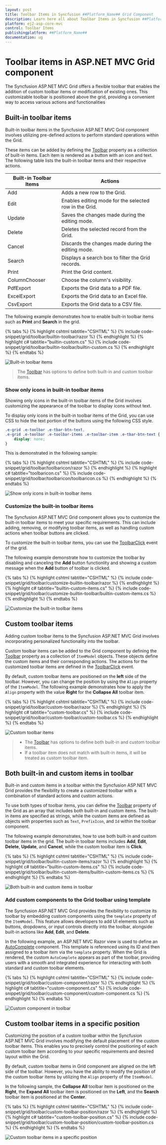 ```yaml
---
layout: post
title: Toolbar Items in Syncfusion ##Platform_Name## Grid Component
description: Learn here all about Toolbar Items in Syncfusion ##Platform_Name## Grid component of Syncfusion Essential JS 2 and more.
platform: ej2-asp-core-mvc
control: Toolbar Items
publishingplatform: ##Platform_Name##
documentation: ug
---
```


# Toolbar items in ASP.NET MVC Grid component

The Syncfusion ASP.NET MVC Grid offers a flexible toolbar that enables the addition of custom toolbar items or modification of existing ones. This customizable toolbar is positioned above the grid, providing a convenient way to access various actions and functionalities

## Built-in toolbar items

Built-in toolbar items in the Syncfusion ASP.NET MVC Grid component involves utilizing pre-defined actions to perform standard operations within the Grid.

These items can be added by defining the [Toolbar](https://help.syncfusion.com/cr/aspnetmvc-js2/syncfusion.ej2.grids.grid.html#Syncfusion_EJ2_Grids_Grid_Toolbar) property as a collection of built-in items. Each item is rendered as a button with an icon and text. The following table lists the built-in toolbar items and their respective actions.

| Built-in Toolbar Items | Actions |
|------------------------|---------|
| Add | Adds a new row to the Grid.|
| Edit | Enables editing mode for the selected row in the Grid.|
| Update | Saves the changes made during the editing mode.|
| Delete | Deletes the selected record from the Grid.|
| Cancel | Discards the changes made during the editing mode.|
| Search | Displays a search box to filter the Grid records.|
| Print | Print the Grid content.|
| ColumnChooser | Choose the column's visibility.|
| PdfExport | Exports the Grid data to a PDF file.|
| ExcelExport | Exports the Grid data to an Excel file.|
| CsvExport | Exports the Grid data to a CSV file.|

The following example demonstrates how to enable built-in toolbar items such as **Print** and **Search** in the grid.

{% tabs %}
{% highlight cshtml tabtitle="CSHTML" %}
{% include code-snippet/grid/toolbar/builtin-toolbar/razor %}
{% endhighlight %}
{% highlight c# tabtitle="builtin-custom.cs" %}
{% include code-snippet/grid/toolbar/builtin-toolbar/builtin-custom.cs %}
{% endhighlight %}
{% endtabs %}

![Built-in toolbar items](../images/toolbar/toolbar-items.png)

> The [Toolbar](https://help.syncfusion.com/cr/aspnetmvc-js2/syncfusion.ej2.grids.grid.html#Syncfusion_EJ2_Grids_Grid_Toolbar) has options to define both built-in and custom toolbar items.

### Show only icons in built-in toolbar items

Showing only icons in the built-in toolbar items of the Grid involves customizing the appearance of the toolbar to display icons without text.

To display only icons in the built-in toolbar items of the Grid, you can use CSS to hide the text portion of the buttons using the following CSS style.

```css
.e-grid .e-toolbar .e-tbar-btn-text, 
.e-grid .e-toolbar .e-toolbar-items .e-toolbar-item .e-tbar-btn-text {
    display: none;   
}
```

This is demonstrated in the following sample:

{% tabs %}
{% highlight cshtml tabtitle="CSHTML" %}
{% include code-snippet/grid/toolbar/toolbaricon/razor %}
{% endhighlight %}
{% highlight c# tabtitle="toolbaricon.cs" %}
{% include code-snippet/grid/toolbar/toolbaricon/toolbaricon.cs %}
{% endhighlight %}
{% endtabs %}

![Show only icons in built-in toolbar items](../images/toolbar/show-built-toolbar.png)

### Customize the built-in toolbar items

The Syncfusion ASP.NET MVC Grid component allows you to customize the built-in toolbar items to meet your specific requirements. This can include adding, removing, or modifying toolbar items, as well as handling custom actions when toolbar buttons are clicked.

To customize the built-in toolbar items, you can use the [ToolbarClick](https://help.syncfusion.com/cr/aspnetmvc-js2/Syncfusion.EJ2.Grids.Grid.html#Syncfusion_EJ2_Grids_Grid_ToolbarClick) event of the grid.

The following example demonstrate how to customize the toolbar by disabling and canceling the **Add** button functionlity and showing a custom message when the **Add** button of toolbar is clicked.

{% tabs %}
{% highlight cshtml tabtitle="CSHTML" %}
{% include code-snippet/grid/toolbar/customize-builtin-toolbar/razor %}
{% endhighlight %}
{% highlight c# tabtitle="builtin-custom-items.cs" %}
{% include code-snippet/grid/toolbar/customize-builtin-toolbar/builtin-custom-items.cs %}
{% endhighlight %}
{% endtabs %}

![Customize the built-in toolbar items](../images/toolbar/toolbar-built.gif)

## Custom toolbar items

Adding custom toolbar items to the Syncfusion ASP.NET MVC Grid involves incorporating personalized functionality into the toolbar.

Custom toolbar items can be added to the Grid component by defining the [Toolbar](https://help.syncfusion.com/cr/aspnetmvc-js2/syncfusion.ej2.grids.grid.html#Syncfusion_EJ2_Grids_Grid_Toolbar) property as a collection of `ItemModel` objects. These objects define the custom items and their corresponding actions. The actions for the customized toolbar items are defined in the [ToolbarClick](https://help.syncfusion.com/cr/aspnetmvc-js2/Syncfusion.EJ2.Grids.Grid.html#Syncfusion_EJ2_Grids_Grid_ToolbarClick) event.

By default, custom toolbar items are positioned on the **left** side of the toolbar. However, you can change the position by using the `Align` property of the `ItemModel`. The following example demonstrates how to apply the `Align` property with the value **Right** for the **Collapse All** toolbar item.

{% tabs %}
{% highlight cshtml tabtitle="CSHTML" %}
{% include code-snippet/grid/toolbar/custom-toolbar/razor %}
{% endhighlight %}
{% highlight c# tabtitle="custom-toolbar.cs" %}
{% include code-snippet/grid/toolbar/custom-toolbar/custom-toolbar.cs %}
{% endhighlight %}
{% endtabs %}

![Custom toolbar items](../images/toolbar/custom-toolbar-items.png)

> * The [Toolbar](https://help.syncfusion.com/cr/aspnetmvc-js2/syncfusion.ej2.grids.grid.html#Syncfusion_EJ2_Grids_Grid_Toolbar) has options to define both built-in and custom toolbar items.
> * If a toolbar item does not match with built-in items, it will be treated as custom toolbar item.

## Both built-in and custom items in toolbar

Built-in and custom items in a toolbar within the Syncfusion ASP.NET MVC Grid provides the flexibility to create a customized toolbar with a combination of standard actions and custom actions.

To use both types of toolbar items, you can define the [Toolbar](https://help.syncfusion.com/cr/aspnetmvc-js2/syncfusion.ej2.grids.grid.html#Syncfusion_EJ2_Grids_Grid_Toolbar) property of the Grid as an array that includes both built-in and custom items. The built-in items are specified as strings, while the custom items are defined as objects with properties such as `Text`, `PrefixIcon`, and `Id` within the toolbar component.

The following example demonstrates, how to use both built-in and custom toolbar items in the grid. The built-in toolbar items includes **Add**, **Edit**, **Delete**, **Update**, and **Cancel**, while the custom toolbar item is **Click**.

{% tabs %}
{% highlight cshtml tabtitle="CSHTML" %}
{% include code-snippet/grid/toolbar/builtin-custom-items/razor %}
{% endhighlight %}
{% highlight c# tabtitle="builtin-custom-items.cs" %}
{% include code-snippet/grid/toolbar/builtin-custom-items/builtin-custom-items.cs %}
{% endhighlight %}
{% endtabs %}

![Both built-in and custom items in toolbar](../images/toolbar/custom-items.png)

### Add custom components to the Grid toolbar using template

The Syncfusion ASP.NET MVC Grid provides the flexibility to customize its toolbar by embedding custom components using the `template` property of the `ItemModel`. This feature allows developers to add UI elements such as buttons, dropdowns, or input controls directly into the toolbar, alongside built-in actions like **Add**, **Edit**, and **Delete**.

In the following example, an ASP.NET MVC Razor view is used to define an [AutoComplete](https://ej2.syncfusion.com/aspnetmvc/documentation/auto-complete/getting-started) component. This template is referenced using its ID and then assigned to a toolbar item via the `template` property. When the Grid is rendered, the custom `AutoComplete` appears as part of the toolbar, providing users with a smooth and integrated experience for interacting with both standard and custom toolbar elements.

{% tabs %}
{% highlight cshtml tabtitle="CSHTML" %}
{% include code-snippet/grid/toolbar/custom-component/razor %}
{% endhighlight %}
{% highlight c# tabtitle="custom-component.cs" %}
{% include code-snippet/grid/toolbar/custom-component/custom-component.cs %}
{% endhighlight %}
{% endtabs %}

![Custom component in toolbar](../images/toolbar/custom-toolbar-template.png)

## Custom toolbar items in a specific position

Customizing the position of a custom toolbar within the Syncfusion ASP.NET MVC Grid involves modifying the default placement of the custom toolbar items. This enables you to precisely control the positioning of each custom toolbar item according to your specific requirements and desired layout within the Grid.

By default, custom toolbar items in Grid component are aligned on the left side of the toolbar. However, you have the ability to modify the position of the custom toolbar items by utilizing the `Align` property of the `ItemModel`.

In the following sample, the **Collapse All** toolbar item is positioned on the **Right**, the **Expand All** toolbar item is positioned on the **Left**, and the **Search** toolbar item is positioned at the **Center**.

{% tabs %}
{% highlight cshtml tabtitle="CSHTML" %}
{% include code-snippet/grid/toolbar/custom-toolbar-position/razor %}
{% endhighlight %}
{% highlight c# tabtitle="custom-toolbar-position.cs" %}
{% include code-snippet/grid/toolbar/custom-toolbar-position/custom-toolbar-position.cs %}
{% endhighlight %}
{% endtabs %}

![Custom toolbar items in a specific position](../images/toolbar/customize-position.png) 

